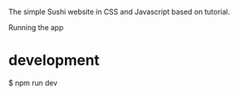 The simple Sushi website in CSS and Javascript based on tutorial.

Running the app

# development
$ npm run dev
